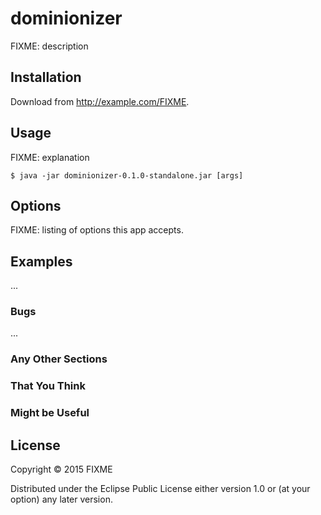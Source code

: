 # dominionizer

FIXME: description

## Installation

Download from http://example.com/FIXME.

## Usage

FIXME: explanation

    $ java -jar dominionizer-0.1.0-standalone.jar [args]

## Options

FIXME: listing of options this app accepts.

## Examples

...

### Bugs

...

### Any Other Sections
### That You Think
### Might be Useful

## License

Copyright © 2015 FIXME

Distributed under the Eclipse Public License either version 1.0 or (at
your option) any later version.
